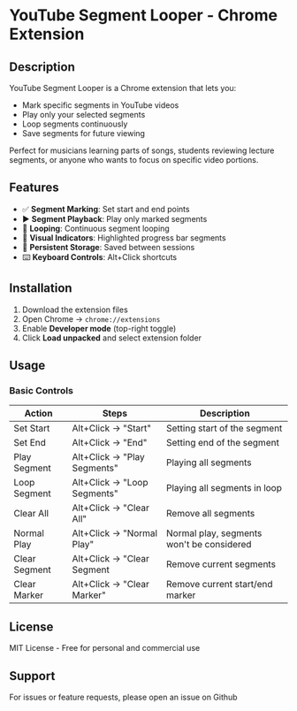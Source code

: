 # YouTube Segment Looper - Chrome Extension

## Description

YouTube Segment Looper is a Chrome extension that lets you:

- Mark specific segments in YouTube videos
- Play only your selected segments
- Loop segments continuously
- Save segments for future viewing

Perfect for musicians learning parts of songs, students reviewing lecture segments, or anyone who wants to focus on specific video portions.

## Features

- ✅ **Segment Marking**: Set start and end points
- ▶️ **Segment Playback**: Play only marked segments
- 🔄 **Looping**: Continuous segment looping
- 🎨 **Visual Indicators**: Highlighted progress bar segments
- 💾 **Persistent Storage**: Saved between sessions
- ⌨️ **Keyboard Controls**: Alt+Click shortcuts

## Installation

1. Download the extension files
2. Open Chrome → `chrome://extensions`
3. Enable **Developer mode** (top-right toggle)
4. Click **Load unpacked** and select extension folder

## Usage

### Basic Controls

| Action | Steps | Description |
|--------|-------|--------|
| Set Start | Alt+Click →  "Start" | Setting start of the segment |
| Set End | Alt+Click →  "End" | Setting end of the segment |
| Play Segment | Alt+Click → "Play Segments" | Playing all segments |
| Loop Segment | Alt+Click → "Loop Segments" |  Playing all segments in loop|
| Clear All | Alt+Click → "Clear All" |  Remove all segments |
| Normal Play | Alt+Click → "Normal Play" |  Normal play, segments won't  be considered |
| Clear Segment | Alt+Click → "Clear Segment |  Remove current segments  |
| Clear Marker | Alt+Click → "Clear Marker" |  Remove current start/end marker  |

## License

MIT License - Free for personal and commercial use

## Support

For issues or feature requests, please open an issue on Github